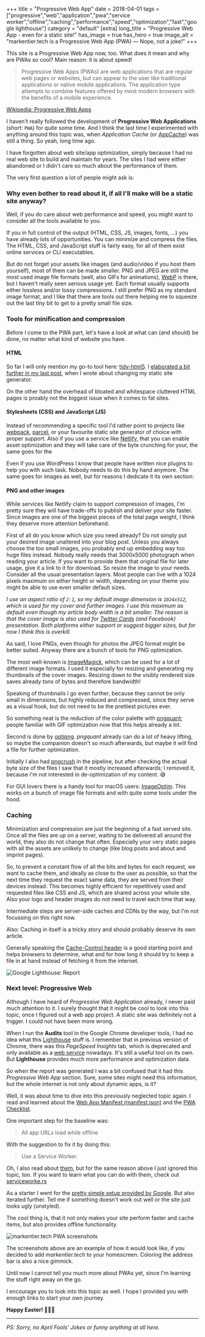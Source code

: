 +++
title = "Progressive Web App"
date = 2018-04-01
tags = ["progressive","web","application","pwa","service worker","offline","caching","performance","speed","optimization","fast","google lighthouse"]
category = "default"
[extra]
long_title = "Progressive Web App - even for a static site!"
has_image = true
has_hero = true
image_alt = "markentier.tech is a Progressive Web App (PWA) — Nope, not a joke!"
+++

This site is a Progressive Web App now, too. What does it mean and why are PWAs so cool? Main reason: it is about speed!

<!-- more -->

<div class="quoted"><blockquote>
Progressive Web Apps (PWAs) are web applications that are regular web pages or websites, but can appear to the user like traditional applications or native mobile applications. The application type attempts to combine features offered by most modern browsers with the benefits of a mobile experience.
</blockquote><div class="blockquote-source"><a href="https://en.wikipedia.org/wiki/Progressive_Web_Apps">Wikipedia: Progressive Web Apps</a></div>
</div>

I haven't really followed the development of **Progressive Web Applications** (short: `PWA`) for quite some time. And I think the last time I experimented with anything around this topic was, when _Application Cache_ (or [AppCache][appcache]) was still a thing. So yeah, long time ago.

I have forgotten about web site/app optimization, simply because I had no real web site to build and maintain for years. The sites I had were either abandoned or I didn't care so much about the performance of them.

The very first question a lot of people might ask is:

### Why even bother to read about it, if all I'll make will be a static site anyway?

Well, if you do care about web performance and speed, you might want to consider all the tools available to you.

If you in full control of the output (HTML, CSS, JS, images, fonts, ...) you have already lots of opportunities.
You can minimize and compress the files. The HTML, CSS, and JavaScript stuff is fairly easy, for all of them exist online services or CLI executables.

But do not forget your assets like images (and audio/video if you host them yourself), most of them can be made smaller. PNG and JPEG are still the most used image file formats (well, also GIFs for animations), [WebP][webp] is there, but I haven't really seen serious usage yet. Each format usually supports either lossless and/or lossy compressions. I still prefer PNG as my standard image format, and I like that there are tools out there helping me to squeeze out the last tiny bit to get to a pretty small file size.

### Tools for minification and compression

Before I come to the PWA part, let's have a look at what can (and should) be done, no matter what kind of website you have.

#### HTML

So far I will only mention my go-to tool here: [tidy-html5][tidy]. I [elaborated a bit further in my last post][tidy-post], when I wrote about changing my static site generator.

On the other hand the overhead of bloated and whitespace cluttered HTML pages is proably not the biggest issue when it comes to fat sites.

#### Stylesheets (CSS) and JavaScript (JS)

Instead of recommending a specific tool I'd rather point to projects like [webpack][webpack], [parcel][parcel], or your favourite static site generator of choice with proper support. Also if you use a service like [Netlify][netlify], that you can enable asset optimization and they will take care of the byte crunching for your, the same goes for the

Even if you use WordPress I know that people have written nice plugins to help you with such task. Nobody needs to do this by hand anymore.
The same goes for images as well, but for reasons I dedicate it its own section:

#### PNG and other images

While services like Netlify claim to support compression of images, I'm pretty sure they will have trade-offs to publish and deliver your site faster.
Since images are one of the biggest pieces of the total page weight, I think they deserve more attention beforehand.

First of all do you know which size you need already? Do not simply put your desired image unaltered into your blog post. Unless you always choose the too small images, you probably end up embedding way too huge files instead. Nobody really needs that 3000x5000 photograph when reading your article. If you want to provide them that original file for later usage, give it a link to it for download. So resize the image to your needs. Consider all the usual presentation layers. Most people can live with a 1024 pixels maximum on either height or width, depending on your theme you might be able to use even smaller default sizes.

_I use an aspect ratio of `2:1`, so my default image dimension is `1024x512`, which is used for my cover and further images. I use this maximum as default even though my article body width is a bit smaller. The reason is that the cover image is also used for [Twitter Cards][twitter-cards] (and Facebook) presentation. Both platforms either support or suggest bigger sizes, but for now I think this is overkill._

As said, I love PNGs, even though for photos the JPEG format might be better suited.
Anyway there are a bunch of tools for PNG optimization.

The most well-known is [ImageMagick][imagemagick], which can be used for a lot of different image formats. I used it especially for resizing and generating my thumbnails of the cover images. Resizing down to the visibly rendered size saves already tons of bytes and therefore bandwidth!

Speaking of thumbnails I go even further, because they cannot be only small in dimensions, but highly reduced and compressed, since they serve as a visual hook, but do not need to be the prettiest pictures ever.

So something neat is the reduction of the color palette with [pngquant][pngquant]; people familiar with GIF optimization now that this helps already a lot.

Second is done by [optipng][optipng]. *pngquant* already can do a lot of heavy lifting, so maybe the companion doesn't so much afterwards, but maybe it will find a file for further optimization.

Initially I also had [pngcrush][pngcrush] in the pipeline, but after checking the actual byte size of the files I saw that it mostly increased afterwards; I removed it, because I'm not interested in de-optimization of my content. 😅

For GUI lovers there is a handy tool for macOS users: [ImageOptim][imageoptim]. This works on a bunch of image file formats and with quite some tools under the hood.

### Caching

Minimization and compression are just the beginning of a fast served site. Once all the files are up on a server, waiting to be delivered all around the world, they also do not change that often. Especially your very static pages with all the assets are unlikely to change (like blog posts and about and imprint pages).

So, to prevent a constant flow of all the bits and bytes for each request, we want to cache them, and ideally as close to the user as possible, so that the next time they request the exact same data, they are served from their devices instead. This becomes highly efficient for repetitively used and requested files like CSS and JS, which are shared across your whole site. Also your logo and header images do not need to travel each time that way.

Intermediate steps are server-side caches and CDNs by the way, but I'm not focussing on this right now.

Also: Caching in itself is a tricky story and should probably deserve its own article.

Generally speaking the [Cache-Control header][cache-control] is a good starting point and helps browsers to determine, what and for how long it should try to keep a file in at hand instead of fetching it from the internet.

![Google Lighthouse: Report](./google-lighthouse-report.png)

### Next level: Progressive Web

Although I have heard of _Progressive Web Application_ already, I never paid much attention to it. I surely thought that it might be cool to look into this topic, once I figured out a web app project. A static site was definitely not a trigger. I could not have been more wrong.

When I run the **Audits** tool in the Google Chrome developer tools, I had no idea what this [Lighthouse][google-lighthouse] stuff is. I remember that in previous version of Chrome, there was this _PageSpeed Insights_ tab, which is deprecated and only available as a [web service][pagespeed] nowadays. It's still a useful tool on its own. But **Lighthouse** provides much more performance and optimization data.

So when the report was generated I was a bit confused that it had this _Progressive Web App_ section. Sure, some sites might need this information, but the whole internet is not only about dynamic apps, is it?

Well, it was about time to dive into this previously neglected topic again. I read and learned about the [Web App Manifest (manifest.json)][web-app-manifest] and the [PWA Checklist][pwa-checklist].

One important step for the baseline was:

> All app URLs load while offline

With the suggestion to fix it by doing this:

> Use a Service Worker.

Oh, I also read about [them][service-worker], but for the same reason above I just ignored this topic, too. If you want to learn what you can do with them, check out [serviceworke.rs][sw.rs]

As a starter I went for the [pretty simple setup provided by Google][sw-js]. But also iterated further. Tell me if something doesn't work out well or the site just looks ugly (unstyled).

The cool thing is, that it not only makes your site perform faster and cache items, but also provides offline functionality.

![markentier.tech PWA screenshots](./app-screens.png)

The screenshots above are an example of how it would look like, if you decided to add _markentier.tech_ to your homescreen.
Coloring the address bar is also a nice gimmick.

Until now I cannot tell you much more about PWAs yet, since I'm learning the stuff right away on the go.

I encourage you to look into this topic as well. I hope I provided you with enough links to start your own journey.

**Happy Easter! 🗿🥚🐰**

---

_PS: Sorry, no April Fools' Jokes or funny anything at all here._

[appcache]: https://www.html5rocks.com/en/tutorials/appcache/beginner/
[cache-control]: https://developer.mozilla.org/de/docs/Web/HTTP/Headers/Cache-Control
[google-lighthouse]: https://developers.google.com/web/tools/lighthouse/
[imagemagick]: http://www.imagemagick.org/
[imageoptim]: https://imageoptim.com/mac
[netlify]: https://www.netlify.com/
[optipng]: http://optipng.sourceforge.net/
[pagespeed]: https://developers.google.com/speed/pagespeed/insights/
[parcel]: https://parceljs.org/
[pngcrush]: https://pmt.sourceforge.io/pngcrush/
[pngquant]: https://pngquant.org/
[pwa-checklist]: https://developers.google.com/web/progressive-web-apps/checklist
[service-worker]: https://developer.mozilla.org/en-US/docs/Web/API/Service_Worker_API
[sw-js]: https://github.com/GoogleChromeLabs/airhorn/blob/master/app/sw.js
[sw.rs]: https://serviceworke.rs/
[tidy-post]: /posts/2018/03/from-cobalt-to-gutenberg/#tidy-html5
[tidy]: http://www.html-tidy.org/
[twitter-cards]: https://developer.twitter.com/en/docs/tweets/optimize-with-cards/overview/abouts-cards
[web-app-manifest]: https://developer.mozilla.org/de/docs/Web/Manifest
[webp]: https://developers.google.com/speed/webp/
[webpack]: https://webpack.js.org/
[wp-pwa]: https://en.wikipedia.org/wiki/Progressive_Web_Apps